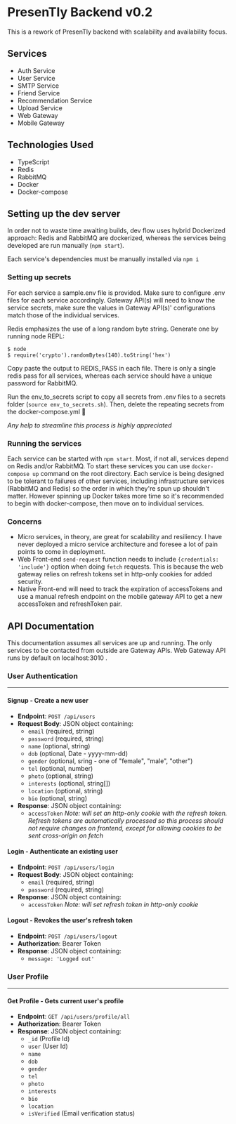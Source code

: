 # PresenTly Backend v0.2

This is a rework of PresenTly backend with scalability and availability focus.

## Services
- Auth Service
- User Service
- SMTP Service
- Friend Service
- Recommendation Service
- Upload Service
- Web Gateway
- Mobile Gateway

## Technologies Used

- TypeScript
- Redis
- RabbitMQ
- Docker
- Docker-compose

## Setting up the dev server

In order not to waste time awaiting builds, dev flow uses hybrid Dockerized approach: Redis and RabbitMQ are dockerized, whereas the services being developed are run manually (`npm start`).

Each service's dependencies must be manually installed via `npm i`

### Setting up secrets

For each service a sample.env file is provided. Make sure to configure .env files for each service accordingly. Gateway API(s) will need to know the service secrets, make sure the values in Gateway API(s)' configurations match those of the individual services.

Redis emphasizes the use of a long random byte string. Generate one by running node REPL:
```
$ node
$ require('crypto').randomBytes(140).toString('hex')
```
Copy paste the output to REDIS_PASS in each file. There is only a single redis pass for all services, whereas each service should have a unique password for RabbitMQ.

Run the env_to_secrets script to copy all secrets from .env files to a secrets folder (`source env_to_secrets.sh`). Then, delete the repeating secrets from the docker-compose.yml 🫠

*Any help to streamline this process is highly appreciated*

### Running the services

Each service can be started with `npm start`. Most, if not all, services depend on Redis and/or RabbitMQ. To start these services you can use `docker-compose up` command on the root directory. Each service is being designed to be tolerant to failures of other services, including infrastructure services (RabbitMQ and Redis) so the order in which they're spun up shouldn't matter. However spinning up Docker takes more time so it's recommended to begin with docker-compose, then move on to individual services.

### Concerns

+ Micro services, in theory, are great for scalability and resiliency. I have never deployed a micro service architecture and foresee a lot of pain points to come in deployment.
+ Web Front-end `send-request` function needs to include `{credentials: 'include'}` option when doing `fetch` requests. This is because the web gateway relies on refresh tokens set in http-only cookies for added security.
+ Native Front-end will need to track the expiration of accessTokens and use a manual refresh endpoint on the mobile gateway API to get a new accessToken and refreshToken pair.

## API Documentation

This documentation assumes all services are up and running. The only services to be contacted from outside are Gateway APIs. Web Gateway API runs by default on localhost:3010 .

### User Authentication
---
#### Signup - Create a new user

- **Endpoint**: `POST /api/users`
- **Request Body**: JSON object containing:
  - `email` (required, string)
  - `password` (required, string)
  - `name` (optional, string)
  - `dob` (optional, Date - yyyy-mm-dd)
  - `gender` (optional, sring - one of "female", "male", "other")
  - `tel` (optional, number)
  - `photo` (optional, string)
  - `interests` (optional, string[])
  - `location` (optional, string)
  - `bio` (optional, string)
- **Response**: JSON object containing:
  - `accessToken`
*Note: will set an http-only cookie with the refresh token. Refresh tokens are automatically processed so this process should not require changes on frontend, except for allowing cookies to be sent cross-origin on fetch*

#### Login - Authenticate an existing user

- **Endpoint**: `POST /api/users/login`
- **Request Body**: JSON object containing:
  - `email` (required, string)
  - `password` (required, string)
- **Response**: JSON object containing:
  - `accessToken`
*Note: will set refresh token in http-only cookie*

#### Logout - Revokes the user's refresh token
- **Endpoint**: `POST /api/users/logout`
- **Authorization**: Bearer Token
- **Response**: JSON object containing:
    - `message: 'Logged out'`

### User Profile
---
#### Get Profile - Gets current user's profile
- **Endpoint**: `GET /api/users/profile/all`
- **Authorization**: Bearer Token
- **Response**: JSON object containing:
    - `_id` (Profile Id)
    - `user` (User Id)
    - `name`
    - `dob`
    - `gender`
    - `tel`
    - `photo`
    - `interests`
    - `bio`
    - `location`
    - `isVerified` (Email verification status)
